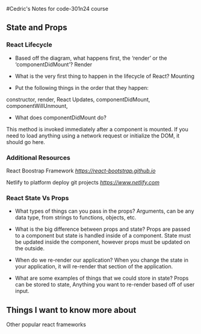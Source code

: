 #Cedric's Notes for code-301n24 course

## State and Props

### React Lifecycle

- Based off the diagram, what happens first, the ‘render’ or the ‘componentDidMount’?
Render

- What is the very first thing to happen in the lifecycle of React?
Mounting

- Put the following things in the order that they happen: 

constructor,
render,
React Updates,
componentDidMount,   
componentWillUnmount, 


- What does componentDidMount do?

This method is invoked immediately after a component is mounted. If you need to load anything using a network request or initialize the DOM, it should go here.

### Additional Resources 
React Boostrap Framework
<cite>https://react-bootstrap.github.io</cite>

Netlify to platform deploy git projects
<cite>https://www.netlify.com</cite>


### React State Vs Props

- What types of things can you pass in the props?
Arguments, can be any data type, from strings to functions, objects, etc.

- What is the big difference between props and state?
Props are passed to a component but state is handled inside of a component.
State must be updated inside the component, however props must be updated on the outside.

- When do we re-render our application?
When you change the state in your application, it will re-render that section of the application.


- What are some examples of things that we could store in state?
Props can be stored to state, 
Anything you want to re-render based off of user input.


## Things I want to know more about

Other popular react frameworks